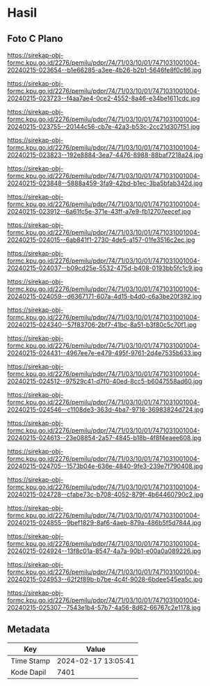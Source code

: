 # Hasil

## Foto C Plano

https://sirekap-obj-formc.kpu.go.id/2276/pemilu/pdpr/74/71/03/10/01/7471031001004-20240215-023654--b1e66285-a3ee-4b26-b2b1-5646fe8f0c86.jpg

https://sirekap-obj-formc.kpu.go.id/2276/pemilu/pdpr/74/71/03/10/01/7471031001004-20240215-023723--f4aa7ae4-0ce2-4552-8a46-e34be1611cdc.jpg

https://sirekap-obj-formc.kpu.go.id/2276/pemilu/pdpr/74/71/03/10/01/7471031001004-20240215-023755--20144c56-cb7e-42a3-b53c-2cc21d307f51.jpg

https://sirekap-obj-formc.kpu.go.id/2276/pemilu/pdpr/74/71/03/10/01/7471031001004-20240215-023823--192e8884-3ea7-4476-8988-88baf7218a24.jpg

https://sirekap-obj-formc.kpu.go.id/2276/pemilu/pdpr/74/71/03/10/01/7471031001004-20240215-023848--5888a459-3fa9-42bd-b1ec-3ba5bfab342d.jpg

https://sirekap-obj-formc.kpu.go.id/2276/pemilu/pdpr/74/71/03/10/01/7471031001004-20240215-023912--6a61fc5e-371e-43ff-a7e9-fb12707eecef.jpg

https://sirekap-obj-formc.kpu.go.id/2276/pemilu/pdpr/74/71/03/10/01/7471031001004-20240215-024015--6ab841f1-2730-4de5-a157-01fe3516c2ec.jpg

https://sirekap-obj-formc.kpu.go.id/2276/pemilu/pdpr/74/71/03/10/01/7471031001004-20240215-024037--b09cd25e-5532-475d-b408-0193bb5fc1c9.jpg

https://sirekap-obj-formc.kpu.go.id/2276/pemilu/pdpr/74/71/03/10/01/7471031001004-20240215-024059--d6367171-607a-4d15-b4d0-c6a3be20f392.jpg

https://sirekap-obj-formc.kpu.go.id/2276/pemilu/pdpr/74/71/03/10/01/7471031001004-20240215-024340--57f83706-2bf7-41bc-8a51-b3f80c5c70f1.jpg

https://sirekap-obj-formc.kpu.go.id/2276/pemilu/pdpr/74/71/03/10/01/7471031001004-20240215-024431--4967ee7e-e479-495f-9761-2d4e7535b633.jpg

https://sirekap-obj-formc.kpu.go.id/2276/pemilu/pdpr/74/71/03/10/01/7471031001004-20240215-024512--97529c41-d7f0-40ed-8cc5-b6047558ad60.jpg

https://sirekap-obj-formc.kpu.go.id/2276/pemilu/pdpr/74/71/03/10/01/7471031001004-20240215-024546--c1108de3-363d-4ba7-9716-36983824d724.jpg

https://sirekap-obj-formc.kpu.go.id/2276/pemilu/pdpr/74/71/03/10/01/7471031001004-20240215-024613--23e08854-2a57-4845-b18b-4f8f4eaee608.jpg

https://sirekap-obj-formc.kpu.go.id/2276/pemilu/pdpr/74/71/03/10/01/7471031001004-20240215-024705--1573b04e-636e-4840-9fe3-239e7f790408.jpg

https://sirekap-obj-formc.kpu.go.id/2276/pemilu/pdpr/74/71/03/10/01/7471031001004-20240215-024728--cfabe73c-b708-4052-879f-4b64460790c2.jpg

https://sirekap-obj-formc.kpu.go.id/2276/pemilu/pdpr/74/71/03/10/01/7471031001004-20240215-024855--9bef1829-8af6-4aeb-879a-486b5f5d7844.jpg

https://sirekap-obj-formc.kpu.go.id/2276/pemilu/pdpr/74/71/03/10/01/7471031001004-20240215-024924--13f8c01a-8547-4a7a-90b1-e00a0a089226.jpg

https://sirekap-obj-formc.kpu.go.id/2276/pemilu/pdpr/74/71/03/10/01/7471031001004-20240215-024953--62f2f89b-b7be-4c4f-9028-6bdee545ea5c.jpg

https://sirekap-obj-formc.kpu.go.id/2276/pemilu/pdpr/74/71/03/10/01/7471031001004-20240215-025307--7543e1b4-57b7-4a56-8d62-66767c2e1178.jpg


## Metadata

| Key        | Value               |
| ---------- | ------------------- |
| Time Stamp | 2024-02-17 13:05:41 |
| Kode Dapil | 7401                |



